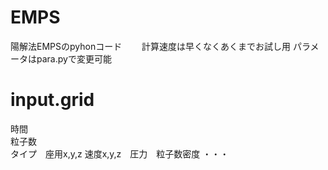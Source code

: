 # EMPS
陽解法EMPSのpyhonコード　　
計算速度は早くなくあくまでお試し用
パラメータはpara.pyで変更可能
# input.grid
時間
<br>
粒子数
<br>
タイプ　座用x,y,z 速度x,y,z　圧力　粒子数密度
・・・
<br>
